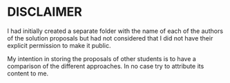 # DISCLAIMER

I had initially created a separate folder with the name of each of the authors of the solution proposals but had not considered that I did not have their explicit permission to make it public.

My intention in storing the proposals of other students is to have a comparison of the different approaches. In no case try to attribute its content to me.